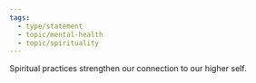 ```yaml
---
tags:
  - type/statement
  - topic/mental-health
  - topic/spirituality
---
```

Spiritual practices strengthen our connection to our higher self.